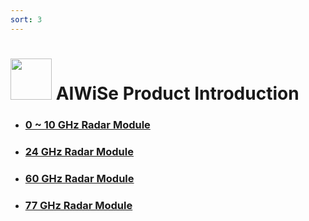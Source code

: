 ```yaml
---
sort: 3
---
```



#  <img src="https://raw.githubusercontent.com/evangg007/evangg007.github.io/master/img/AIWISE.png" width="66" height="66"/>  AIWiSe Product Introduction

* ### [0 ~ 10 GHz Radar Module](https://evangg007.github.io/product/0~10g.html)
* ### [24 GHz Radar Module](https://evangg007.github.io/product/24g.html)
* ### [60 GHz Radar Module](https://evangg007.github.io/product/60g.html)
* ### [77 GHz Radar Module](https://evangg007.github.io/product/77g.html)
